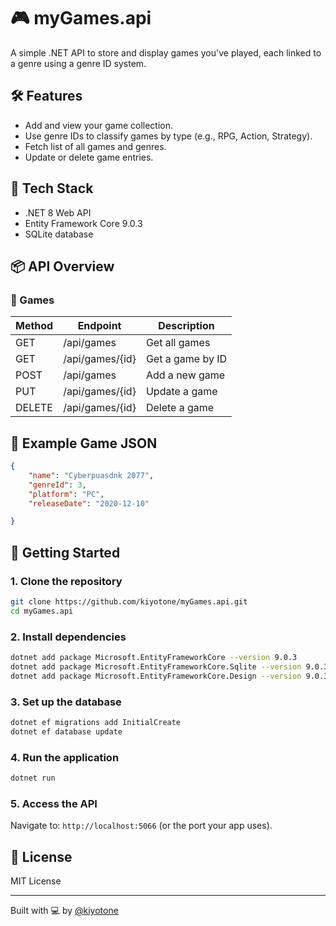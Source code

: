 # 🎮 myGames.api

A simple .NET API to store and display games you've played, each linked to a genre using a genre ID system.

## 🛠 Features

- Add and view your game collection.
- Use genre IDs to classify games by type (e.g., RPG, Action, Strategy).
- Fetch list of all games and genres.
- Update or delete game entries.

## 🧩 Tech Stack

- .NET 8 Web API
- Entity Framework Core 9.0.3
- SQLite database

## 📦 API Overview

### 🎲 Games

| Method | Endpoint        | Description             |
|--------|------------------|-------------------------|
| GET    | /api/games       | Get all games           |
| GET    | /api/games/{id}  | Get a game by ID        |
| POST   | /api/games       | Add a new game          |
| PUT    | /api/games/{id}  | Update a game           |
| DELETE | /api/games/{id}  | Delete a game           |

## 🧪 Example Game JSON

```json
{
    "name": "Cyberpuasdnk 2077",
    "genreId": 3,
    "platform": "PC",
    "releaseDate": "2020-12-10"

}
```

## 🚀 Getting Started

### 1. Clone the repository

```bash
git clone https://github.com/kiyotone/myGames.api.git
cd myGames.api
```

### 2. Install dependencies

```bash
dotnet add package Microsoft.EntityFrameworkCore --version 9.0.3
dotnet add package Microsoft.EntityFrameworkCore.Sqlite --version 9.0.3
dotnet add package Microsoft.EntityFrameworkCore.Design --version 9.0.3
```

### 3. Set up the database

```bash
dotnet ef migrations add InitialCreate
dotnet ef database update
```

### 4. Run the application

```bash
dotnet run
```

### 5. Access the API

Navigate to: `http://localhost:5066` (or the port your app uses).

## 📄 License

MIT License

---

Built with 💻 by [@kiyotone](https://github.com/kiyotone)
